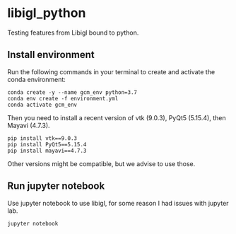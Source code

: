 # libigl_python
Testing features from Libigl bound to python.

## Install environment

Run the following commands in your terminal to create and activate the conda environment:

```
conda create -y --name gcm_env python=3.7
conda env create -f environment.yml
conda activate gcm_env
```

Then you need to install a recent version of vtk (9.0.3), PyQt5 (5.15.4), then Mayavi (4.7.3).

```
pip install vtk==9.0.3
pip install PyQt5==5.15.4
pip install mayavi==4.7.3
```

Other versions might be compatible, but we advise to use those.

## Run jupyter notebook

Use jupyter notebook to use libigl, for some reason I had issues with jupyter lab.

```
jupyter notebook
```
